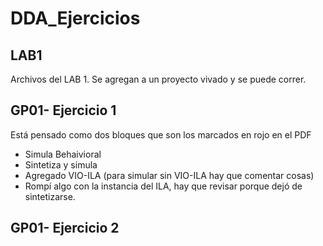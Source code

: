 # DDA_Ejercicios

## LAB1
Archivos del LAB 1. Se agregan a un proyecto vivado y se puede correr.

## GP01- Ejercicio 1
Está pensado como dos bloques que son los marcados en rojo en el PDF

* Simula Behaivioral
* Sintetiza y simula
* Agregado VIO-ILA (para simular sin VIO-ILA hay que comentar cosas)
* Rompí algo con la instancia del ILA, hay que revisar porque dejó de sintetizarse.

## GP01- Ejercicio 2

